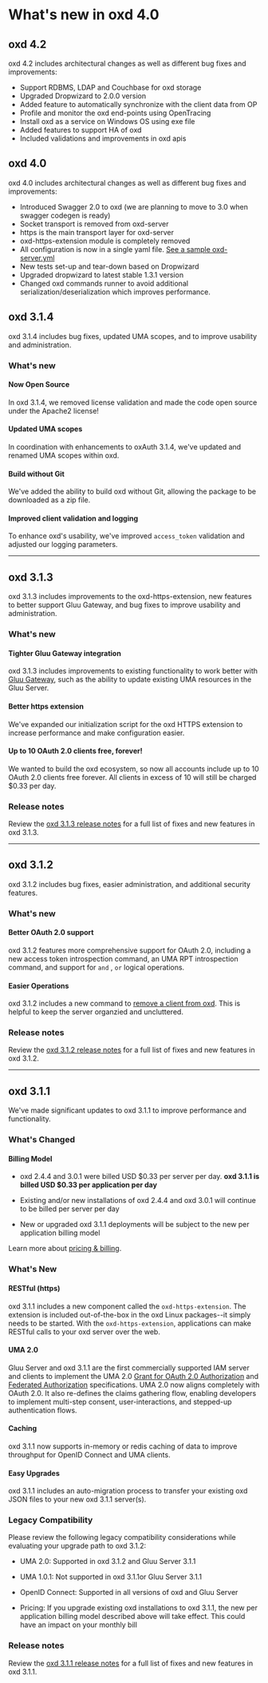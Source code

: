 # What's new in oxd 4.0

## oxd 4.2

oxd 4.2 includes architectural changes as well as different bug fixes and improvements:

 - Support RDBMS, LDAP and Couchbase for oxd storage
 - Upgraded Dropwizard to 2.0.0 version
 - Added feature to automatically synchronize with the client data from OP
 - Profile and monitor the oxd end-points using OpenTracing
 - Install oxd as a service on Windows OS using exe file
 - Added features to support HA of oxd
 - Included validations and improvements in oxd apis 
 
## oxd 4.0

oxd 4.0 includes architectural changes as well as different bug fixes and improvements:

 - Introduced Swagger 2.0 to oxd (we are planning to move to 3.0 when swagger codegen is ready)
 - Socket transport is removed from oxd-server
 - https is the main transport layer for oxd-server
 - oxd-https-extension module is completely removed
 - All configuration is now in a single yaml file. [See a sample oxd-server.yml](https://github.com/GluuFederation/oxd/blob/version_4.0.beta/oxd-server/src/main/resources/oxd-server.yml)
 - New tests set-up and tear-down based on Dropwizard
 - Upgraded dropwizard to latest stable 1.3.1 version
 - Changed oxd commands runner to avoid additional serialization/deserialization which improves performance.

## oxd 3.1.4

oxd 3.1.4 includes bug fixes, updated UMA scopes, and  to improve usability and administration.

### What's new

#### Now Open Source
In oxd 3.1.4, we removed license validation and made the code open source under the Apache2 license! 

#### Updated UMA scopes
In coordination with enhancements to oxAuth 3.1.4, we've updated and renamed UMA scopes within oxd.

#### Build without Git
We've added the ability to build oxd without Git, allowing the package to be downloaded as a zip file.

#### Improved client validation and logging
To enhance oxd's usability, we've improved `access_token` validation and adjusted our logging parameters.

-------

## oxd 3.1.3

oxd 3.1.3 includes improvements to the oxd-https-extension, new features to better support Gluu Gateway, and bug fixes to improve usability and administration. 

### What's new

#### Tighter Gluu Gateway integration

oxd 3.1.3 includes improvements to existing functionality to work better with [Gluu Gateway](https://gluu.org/docs/gg), such as the ability to update existing UMA resources in the Gluu Server.

#### Better https extension

We've expanded our initialization script for the oxd HTTPS extension to increase performance and make configuration easier.

#### Up to 10 OAuth 2.0 clients free, forever!
We wanted to build the oxd ecosystem, so now all accounts include up to 10 OAuth 2.0 clients free forever. All clients in excess of 10 will still be charged $0.33 per day.  

### Release notes

Review the [oxd 3.1.3 release notes](./release-notes/index.md) for a full list of fixes and new features in oxd 3.1.3.

-------

## oxd 3.1.2
oxd 3.1.2 includes bug fixes, easier administration, and additional security features. 

### What's new

#### Better OAuth 2.0 support
oxd 3.1.2 features more comprehensive support for OAuth 2.0, including a new access token introspection command, an UMA RPT introspection command, and support for `and` , `or` logical operations.   

#### Easier Operations
oxd 3.1.2 includes a new command to [remove a client from oxd](https://gluu.org/docs/oxd/3.1.2/api/#remove-site). This is helpful to keep the server organzied and uncluttered. 

### Release notes

Review the [oxd 3.1.2 release notes](./release-notes/index.md) for a full list of fixes and new features in oxd 3.1.2. 

-------

## oxd 3.1.1
We've made significant updates to oxd 3.1.1 to improve performance and functionality. 

### What's Changed

#### Billing Model
- oxd 2.4.4 and 3.0.1 were billed USD $0.33 per server per day. **oxd 3.1.1 is billed USD $0.33 per application per day**

- Existing and/or new installations of oxd 2.4.4 and oxd 3.0.1 will continue to be billed per server per day

- New or upgraded oxd 3.1.1 deployments will be subject to the new per application billing model

Learn more about [pricing & billing](https://gluu.org/docs/oxd/3.1.1/#pricing-billing). 

### What's New

#### RESTful (https)
oxd 3.1.1 includes a new component called the `oxd-https-extension`. The extension is included out-of-the-box in the oxd Linux packages--it simply needs to be started. With the `oxd-https-extension`, applications can make RESTful calls to your oxd server over the web.

#### UMA 2.0
Gluu Server and oxd 3.1.1 are the first commercially supported IAM server and clients to implement the UMA 2.0 [Grant for OAuth 2.0 Authorization](https://docs.kantarainitiative.org/uma/wg/oauth-uma-grant-2.0-05.html) and [Federated Authorization](https://docs.kantarainitiative.org/uma/wg/rec-oauth-uma-federated-authz-2.0.html) specifications. UMA 2.0 now aligns completely with OAuth 2.0. It also re-defines the claims gathering flow, enabling developers to implement multi-step consent, user-interactions, and stepped-up authentication flows. 

#### Caching
oxd 3.1.1 now supports in-memory or redis caching of data to improve throughput for OpenID Connect and UMA clients.

#### Easy Upgrades
oxd 3.1.1 includes an auto-migration process to transfer your existing oxd JSON files to your new oxd 3.1.1 server(s).

### Legacy Compatibility

Please review the following legacy compatibility considerations while evaluating your upgrade path to oxd 3.1.2:

- UMA 2.0: Supported in oxd 3.1.2 and Gluu Server 3.1.1    

- UMA 1.0.1: Not supported in oxd 3.1.1or Gluu Server 3.1.1

- OpenID Connect: Supported in all versions of oxd and Gluu Server   

- Pricing: If you upgrade existing oxd installations to oxd 3.1.1, the new per application billing model described above will take effect. This could have an impact on your monthly bill   

### Release notes

Review the [oxd 3.1.1 release notes](https://gluu.org/docs/oxd/3.1.1/release-notes/) for a full list of fixes and new features in oxd 3.1.1. 
